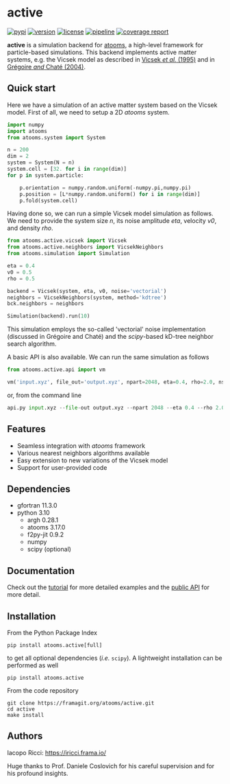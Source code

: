 # active 

[![pypi](https://img.shields.io/pypi/v/atooms.active)](https://pypi.org/project/atooms.active/)
[![version](https://img.shields.io/pypi/pyversions/atooms.active)](https://pypi.org/project/atooms.active/)
[![license](https://img.shields.io/pypi/l/atooms.svg)](https://en.wikipedia.org/wiki/GNU_General_Public_License)
[![pipeline](https://framagit.org/activematter/active/badges/master/pipeline.svg)](https://framagit.org/activematter/active/-/commits/master)
[![coverage report](https://framagit.org/activematter/active/badges/master/coverage.svg)](https://framagit.org/activematter/active/-/commits/master)

**active** is a simulation backend for [atooms](https://framagit.org/atooms/atooms), a high-level framework for particle-based simulations. This backend implements active matter systems, e.g. the Vicsek model as described in [Vicsek _et al._ (1995)](https://doi.org/10.1103/PhysRevLett.75.1226) and in [Grégoire _and_ Chaté (2004)](https://doi.org/10.1103/PhysRevLett.92.025702).

## Quick start
Here we have a simulation of an active matter system based on the Vicsek model. First of all, we need to setup a 2D _atooms_ system.

```python
import numpy
import atooms
from atooms.system import System

n = 200
dim = 2
system = System(N = n)
system.cell = [32. for i in range(dim)]
for p in system.particle:

	p.orientation = numpy.random.uniform(-numpy.pi,numpy.pi)
	p.position = [L*numpy.random.uniform() for i in range(dim)]
	p.fold(system.cell)
```

Having done so, we can run a simple Vicsek model simulation as follows. We need to provide the system size _n_, its noise amplitude _eta_, velocity _v0_, and density _rho_. 
```python
from atooms.active.vicsek import Vicsek
from atooms.active.neighbors import VicsekNeighbors
from atooms.simulation import Simulation

eta = 0.4
v0 = 0.5
rho = 0.5

backend = Vicsek(system, eta, v0, noise='vectorial')
neighbors = VicsekNeighbors(system, method='kdtree')
bck.neighbors = neighbors

Simulation(backend).run(10)
```

This simulation employs the so-called 'vectorial' noise implementation (discussed in Grégoire and Chaté) and the _scipy_-based kD-tree neighbor search algorithm.

A basic API is also available. We can run the same simulation as follows

```python
from atooms.active.api import vm

vm('input.xyz', file_out='output.xyz', npart=2048, eta=0.4, rho=2.0, nsteps=1000, config_number=10)
```

or, from the command line 

```python
api.py input.xyz --file-out output.xyz --npart 2048 --eta 0.4 --rho 2.0 --nsteps 1000 --config-number 10
```

## Features

- Seamless integration with _atooms_ framework
- Various nearest neighbors algorithms available
- Easy extension to new variations of the Vicsek model
- Support for user-provided code

## Dependencies

- gfortran 11.3.0 
- python 3.10
	- argh  0.28.1
	- atooms 3.17.0
	- f2py-jit 0.9.2
	- numpy
	- scipy (optional)
 
## Documentation

Check out the [tutorial](https://atooms.frama.io/active/tutorial) for more detailed examples and the [public API](https://atooms.frama.io/active/api/atooms/active/) for more detail.

## Installation
From the Python Package Index

```
pip install atooms.active[full]
```

to get all optional dependencies (*i.e.* `scipy`). A lightweight installation can be performed as well

```
pip install atooms.active
```

From the code repository

```
git clone https://framagit.org/atooms/active.git
cd active
make install
```

## Authors

Iacopo Ricci: https://iricci.frama.io/

Huge thanks to Prof. Daniele Coslovich for his careful supervision and for his profound insights.
